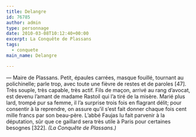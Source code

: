```yaml
---
title: Delangre
id: 76785
author: admin
type: personnage
date: 2010-03-08T10:12:40+00:00
excerpt: La Conquête de Plassans
tags:
  - conquete
main_name: Delangre

---
```

— Maire de Plassans. Petit, épaules carrées, masque fouillé, tournant au polichinelle; parle trop, avec toute une fièvre de restes et de paroles [47]. Très souple, très capable, très actif. Fils de maçon, arrivé au rang d&rsquo;avocat, est devenu l&rsquo;amant de madame Rastoil qui l&rsquo;a tiré de la misère. Marié plus lard, trompé pur sa femme, il l&rsquo;a surprise trois fois en flagrant délit; pour consentir à la reprendre, on assure qu&rsquo;il s&rsquo;est fait donner chaque fois cent mille francs par son beau-père. L&rsquo;abbé Faujas lu fait parvenir à la députation, sûr que ce gaillard sera très utile à Paris pour certaines besognes [322]. _(La Conquête de Plassans.)_